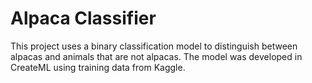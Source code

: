 # Alpaca Classifier

This project uses a binary classification model to distinguish between alpacas and animals that are not alpacas. The model was developed in CreateML using training data from Kaggle.


